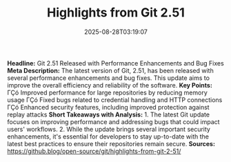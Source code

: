 ﻿---
title: "Highlights from Git 2.51"
date: "2025-08-28T03:19:07"
category: "Markets"
summary: ""
slug: "highlights from git 251"
source_urls:
  - "https://github.blog/open-source/git/highlights-from-git-2-51/"
seo:
  title: "Highlights from Git 2.51 | Hash n Hedge"
  description: ""
  keywords: ["news", "markets", "brief"]
---
**Headline:** Git 2.51 Released with Performance Enhancements and Bug Fixes  **Meta Description:** The latest version of Git, 2.51, has been released with several performance enhancements and bug fixes. This update aims to improve the overall efficiency and reliability of the software.  **Key Points:**  ΓÇó Improved performance for large repositories by reducing memory usage ΓÇó Fixed bugs related to credential handling and HTTP connections ΓÇó Enhanced security features, including improved protection against replay attacks  **Short Takeaways with Analysis:**  1. The latest Git update focuses on improving performance and addressing bugs that could impact users' workflows. 2. While the update brings several important security enhancements, it's essential for developers to stay up-to-date with the latest best practices to ensure their repositories remain secure.  **Sources:** https://github.blog/open-source/git/highlights-from-git-2-51/ 
